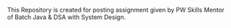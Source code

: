 This Repository is created for posting assignment given by PW Skills Mentor of Batch Java & DSA with System Design. 
